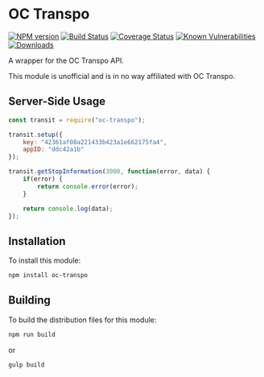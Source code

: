 # OC Transpo

[![NPM version][npm-version-image]][npm-url]
[![Build Status][build-status-image]][build-status-url]
[![Coverage Status][coverage-image]][coverage-url]
[![Known Vulnerabilities][vulnerabilities-image]][vulnerabilities-url]
[![Downloads][npm-downloads-image]][npm-url]

A wrapper for the OC Transpo API.

This module is unofficial and is in no way affiliated with OC Transpo.

## Server-Side Usage

```javascript
const transit = require("oc-transpo");

transit.setup({
	key: "42361af08a221433b423a1e662175fa4",
	appID: "ddc42a1b"
});

transit.getStopInformation(3000, function(error, data) {
	if(error) {
		return console.error(error);
	}

	return console.log(data);
});
```

## Installation

To install this module:
```bash
npm install oc-transpo
```

## Building

To build the distribution files for this module:
```bash
npm run build
```
or
```bash
gulp build
```

[npm-url]: https://www.npmjs.com/package/oc-transpo
[npm-version-image]: https://img.shields.io/npm/v/oc-transpo.svg
[npm-downloads-image]: http://img.shields.io/npm/dm/oc-transpo.svg

[build-status-url]: https://travis-ci.org/nitro404/oc-transpo
[build-status-image]: https://travis-ci.org/nitro404/oc-transpo.svg?branch=master

[coverage-url]: https://coveralls.io/github/nitro404/oc-transpo?branch=master
[coverage-image]: https://coveralls.io/repos/github/nitro404/oc-transpo/badge.svg?branch=master

[vulnerabilities-url]: https://snyk.io/test/github/nitro404/oc-transpo?targetFile=package.json
[vulnerabilities-image]: https://snyk.io/test/github/nitro404/oc-transpo/badge.svg?targetFile=package.json

